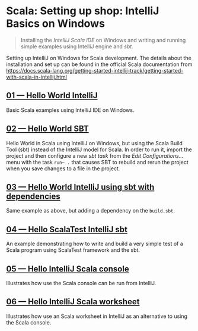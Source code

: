 # Scala: Setting up shop: IntelliJ Basics on Windows   
> Installing the *IntelliJ Scala IDE* on Windows and writing and running simple examples using IntelliJ engine and *sbt*.

Setting up IntelliJ on Windows for Scala development. The details about the installation and set up can be found in the official Scala documentation from https://docs.scala-lang.org/getting-started-intellij-track/getting-started-with-scala-in-intellij.html

## [01 &mdash; Hello World IntelliJ](./01-Hello-World-IntelliJ)
Basic Scala examples using IntelliJ IDE on Windows.

## [02 &mdash; Hello World SBT](./02-Hello-World-sbt)
Hello World in Scala using IntelliJ on Windows, but using the Scala Build Tool (sbt) instead of the IntelliJ model for Scala. In order to run it, import the project and then configure a new *sbt task* from the *Edit Configurations...* menu with the task `run~ .` that causes SBT to rebuild and rerun the project when you save changes to a file in the project.

## [03 &mdash; Hello World IntelliJ using sbt with dependencies](./03-Hello-World-sbt-deps)
Same example as above, but adding a dependency on the `build.sbt`.

## [04 &mdash; Hello ScalaTest IntelliJ sbt](./04-Hello-ScalaTest-sbt)
An example demonstrating how to write and build a very simple test of a Scala program using ScalaTest framework and the sbt.

## [05 &mdash; Hello IntelliJ Scala console](./05-Hello-IntelliJ-Scala-Console)
Illustrates how use the Scala console can be run from IntelliJ.

## [06 &mdash; Hello IntelliJ Scala worksheet](./06-Hello-IntelliJ-Scala-Worksheet)
Illustrates how use an Scala worksheet in IntelliJ as an alternative to using the Scala console.
